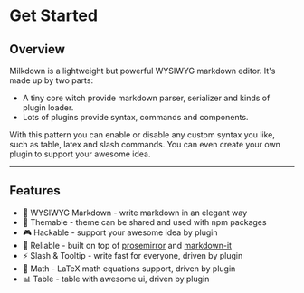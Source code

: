 # Get Started

## Overview

Milkdown is a lightweight but powerful WYSIWYG markdown editor. It's made up by two parts:

-   A tiny core witch provide markdown parser, serializer and kinds of plugin loader.
-   Lots of plugins provide syntax, commands and components.

With this pattern you can enable or disable any custom syntax you like, such as table, latex and slash commands. You can even create your own plugin to support your awesome idea.

---

## Features

-   📝 WYSIWYG Markdown - write markdown in an elegant way
-   🎨 Themable - theme can be shared and used with npm packages
-   🎮 Hackable - support your awesome idea by plugin
-   🦾 Reliable - built on top of [prosemirror](https://prosemirror.net/) and [markdown-it](https://markdown-it.github.io/)
-   ⚡️ Slash & Tooltip - write fast for everyone, driven by plugin
-   🧮 Math - LaTeX math equations support, driven by plugin
-   📊 Table - table with awesome ui, driven by plugin
